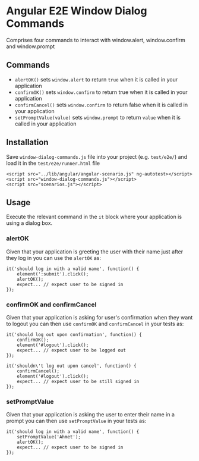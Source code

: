 Angular E2E Window Dialog Commands
==================================
Comprises four commands to interact with window.alert, window.confirm and window.prompt

Commands
--------
* `alertOK()` sets `window.alert` to return `true` when it is called in your application
* `confirmOK()` sets `window.confirm` to return true when it is called in your application
* `confirmCancel()` sets `window.confirm` to return false when it is called in your application
* `setPromptValue(value)` sets `window.prompt` to return `value` when it is called in your application

Installation
------------
Save `window-dialog-commands.js` file into your project (e.g. `test/e2e/`) and load it in the `test/e2e/runner.html` file

    <script src="../lib/angular/angular-scenario.js" ng-autotest></script>
    <script src="window-dialog-commands.js"></script>
    <script src="scenarios.js"></script>

Usage
-----
Execute the relevant command in the `it` block where your application is using a dialog box.

### alertOK
Given that your application is greeting the user with their name just after they log in you can use the `alertOK` as:

    it('should log in with a valid name', function() {
        element(':submit').click();
        alertOK();
        expect... // expect user to be signed in
    });

### confirmOK and confirmCancel
Given that your application is asking for user's confirmation when they want to logout you can then use `confirmOK` and `confirmCancel` in your tests as:

    it('should log out upon confirmation', function() {
        confirmOK();
        element('#logout').click();
        expect... // expect user to be logged out
    });

    it('shouldn\'t log out upon cancel', function() {
        confirmCancel();
        element('#logout').click();
        expect... // expect user to be still signed in
    });

### setPromptValue
Given that your application is asking the user to enter their name in a prompt you can then use `setPromptValue` in your tests as:

    it('should log in with a valid name', function() {
        setPromptValue('Ahmet');
        alertOK();
        expect... // expect user to be signed in
    });